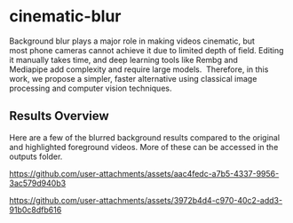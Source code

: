 # cinematic-blur
 Background blur plays a major role in making videos cinematic, but most phone cameras cannot achieve it due to limited depth of field. Editing it manually takes time, and deep learning tools like Rembg and Mediapipe add complexity and require large models.  Therefore, in this work, we propose a simpler, faster alternative using classical image processing and computer vision techniques.

## Results Overview
Here are a few of the blurred background results compared to the original and highlighted foreground videos. More of these can be accessed in the outputs folder.

https://github.com/user-attachments/assets/aac4fedc-a7b5-4337-9956-3ac579d940b3

https://github.com/user-attachments/assets/3972b4d4-c970-40c2-add3-91b0c8dfb616

